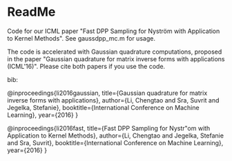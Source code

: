 # ReadMe

Code for our ICML paper "Fast DPP Sampling for Nyström with Application to Kernel Methods". See gaussdpp_mc.m for usage.

The code is accelerated with Gaussian quadrature computations, proposed in the paper "Gaussian quadrature for matrix inverse forms with applications (ICML'16)". Please cite both papers if you use the code.

bib:

@inproceedings{li2016gaussian,
  title={Gaussian quadrature for matrix inverse forms with applications},
  author={Li, Chengtao and Sra, Suvrit and Jegelka, Stefanie},
  booktitle={International Conference on Machine Learning},
  year={2016}
}

@inproceedings{li2016fast,
  title={Fast DPP Sampling for Nystr\"om with Application to Kernel Methods},
  author={Li, Chengtao and Jegelka, Stefanie and Sra, Suvrit},
  booktitle={International Conference on Machine Learning},
  year={2016}
}
